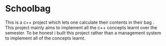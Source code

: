 # Schoolbag
This is a c++ project which lets one calculate their contents in their bag . This project mainly aims to implement all the c++ concepts learnt over the semester. To be honest i built this project rather than a management system to implement all of the concepts learnt. 

